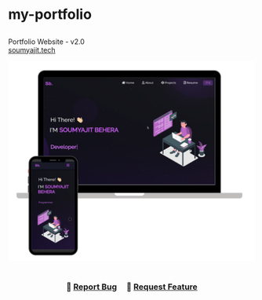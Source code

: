 # my-portfolio<h2 align="center">
  Portfolio Website - v2.0<br/>
  <a href="http://soumya-jit.tech/" target="_blank">soumyajit.tech</a>
</h2>
<div align="center">
  <img alt="Demo" src="./Images/readme-img1.png" />
</div>

<br/>


<h3 align="center">
    🔹
    <a href="https://github.com/GuiJK/my-portfolio.git">Report Bug</a> &nbsp; &nbsp;
    🔹
    <a href="https://github.com/GuiJK/my-portfolio.git">Request Feature</a>
